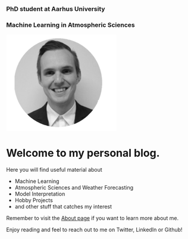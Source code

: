 ### PhD student at Aarhus University  
### Machine Learning in Atmospheric Sciences 

![](/images/Picture1.png "PhD student at Aarhus University - Machine Learning in Atmospheric Sciences")

# Welcome to my personal blog. 

Here you will find useful material about
- Machine Learning
- Atmospheric Sciences and Weather Forecasting
- Model Interpretation
- Hobby Projects
- and other stuff that catches my interest


Remember to visit the [About page](https://holmdk.github.io/about.html) if you want to learn more about me.

Enjoy reading and feel to reach out to me on Twitter, LinkedIn or Github!
